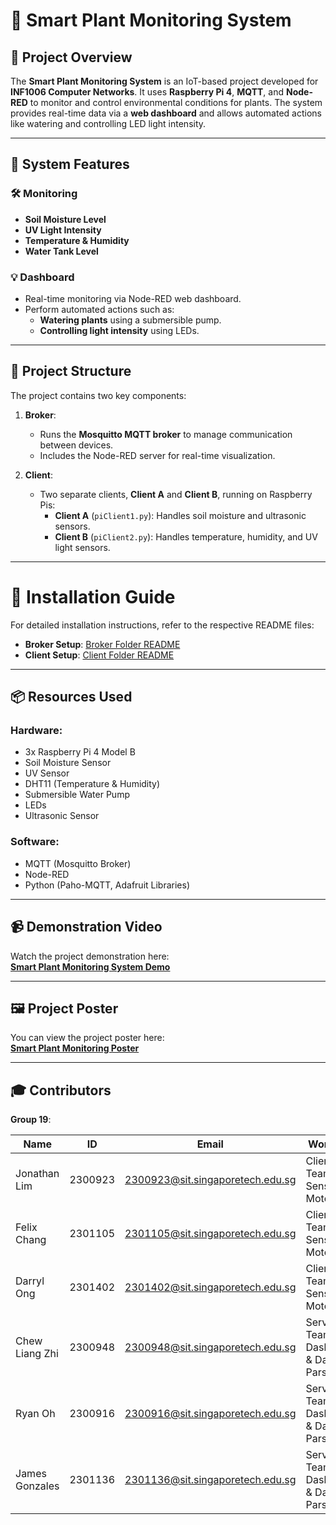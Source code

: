 # 🌱 Smart Plant Monitoring System

## 📄 Project Overview
The **Smart Plant Monitoring System** is an IoT-based project developed for **INF1006 Computer Networks**. It uses **Raspberry Pi 4**, **MQTT**, and **Node-RED** to monitor and control environmental conditions for plants. The system provides real-time data via a **web dashboard** and allows automated actions like watering and controlling LED light intensity.

---

## 🔧 System Features

### 🛠 Monitoring
- **Soil Moisture Level**  
- **UV Light Intensity**  
- **Temperature & Humidity**
- **Water Tank Level**  

### 💡 Dashboard
- Real-time monitoring via Node-RED web dashboard.  
- Perform automated actions such as:
  - **Watering plants** using a submersible pump.  
  - **Controlling light intensity** using LEDs.  

---

## 📁 Project Structure
The project contains two key components:

1. **Broker**:
   - Runs the **Mosquitto MQTT broker** to manage communication between devices.
   - Includes the Node-RED server for real-time visualization.

2. **Client**:
   - Two separate clients, **Client A** and **Client B**, running on Raspberry Pis:
     - **Client A** (`piClient1.py`): Handles soil moisture and ultrasonic sensors.
     - **Client B** (`piClient2.py`): Handles temperature, humidity, and UV light sensors.

---

# 🚀 Installation Guide

For detailed installation instructions, refer to the respective README files:

- **Broker Setup**: [Broker Folder README](https://github.com/jonathanljc/ComputerNetwork-SmartPlantMonitoring/blob/main/broker/readme.md)  
- **Client Setup**: [Client Folder README](https://github.com/jonathanljc/ComputerNetwork-SmartPlantMonitoring/blob/main/client/readme.md)  

---

## 📦 Resources Used

### Hardware:
- 3x Raspberry Pi 4 Model B  
- Soil Moisture Sensor  
- UV Sensor  
- DHT11 (Temperature & Humidity)  
- Submersible Water Pump  
- LEDs  
- Ultrasonic Sensor  

### Software:
- MQTT (Mosquitto Broker)  
- Node-RED  
- Python (Paho-MQTT, Adafruit Libraries)  

---

## 📹 Demonstration Video

Watch the project demonstration here:  
[**Smart Plant Monitoring System Demo**](https://youtu.be/wu9qdf4W0Dc)

---

## 🖼️ Project Poster

You can view the project poster here:  
[**Smart Plant Monitoring Poster**](https://github.com/jonathanljc/ComputerNetwork-SmartPlantMonitoring/blob/main/Computer%20Networks%20Poster.pdf)

---

## 🎓 Contributors

**Group 19**:  

| **Name**          | **ID**       | **Email**                          | **Workload**                                  |
|-------------------|--------------|------------------------------------|----------------------------------------------|
| Jonathan Lim      | 2300923      | 2300923@sit.singaporetech.edu.sg   | Client Team: Sensors & Motors                |
| Felix Chang       | 2301105      | 2301105@sit.singaporetech.edu.sg   | Client Team: Sensors & Motors                |
| Darryl Ong        | 2301402      | 2301402@sit.singaporetech.edu.sg   | Client Team: Sensors & Motors                |
| Chew Liang Zhi    | 2300948      | 2300948@sit.singaporetech.edu.sg   | Server Team: Dashboard & Data Parsing        |
| Ryan Oh           | 2300916      | 2300916@sit.singaporetech.edu.sg   | Server Team: Dashboard & Data Parsing        |
| James Gonzales    | 2301136      | 2301136@sit.singaporetech.edu.sg   | Server Team: Dashboard & Data Parsing        |




